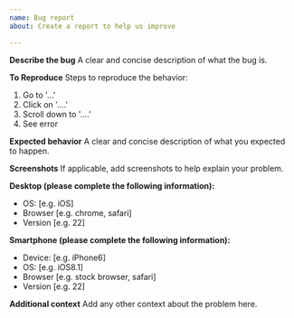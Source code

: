 ```yaml
---
name: Bug report
about: Create a report to help us improve

---
```


**Describe the bug**
A clear and concise description of what the bug is.

**To Reproduce**
Steps to reproduce the behavior:
1. Go to '...'
2. Click on '....'
3. Scroll down to '....'
4. See error

**Expected behavior**
A clear and concise description of what you expected to happen.

**Screenshots**
If applicable, add screenshots to help explain your problem.

**Desktop (please complete the following information):**
 - OS: \[e.g. iOS]
 - Browser \[e.g. chrome, safari]
 - Version \[e.g. 22]

**Smartphone (please complete the following information):**
 - Device: \[e.g. iPhone6]
 - OS: \[e.g. iOS8.1]
 - Browser \[e.g. stock browser, safari]
 - Version \[e.g. 22]

**Additional context**
Add any other context about the problem here.
